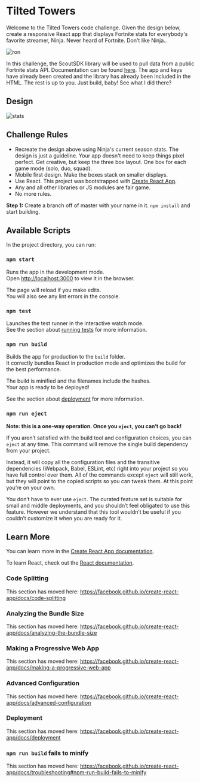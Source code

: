 # Tilted Towers

Welcome to the Tilted Towers code challenge. Given the design below, create a responsive React app that displays Fortnite stats for everybody's favorite streamer, Ninja. Never heard of Fortnite. Don't like Ninja..

![ron](https://user-images.githubusercontent.com/1694414/51520602-fdd13b00-1dd8-11e9-8ae9-9e326ede167b.gif)

In this challenge, the ScoutSDK library will be used to pull data from a public Fortnite stats API. Documentation can be found [here](https://www.scoutsdk.com/developers/docs/getting-started/web). The app and keys have already been created and the library has already been included in the HTML. The rest is up to you. Just build, baby! See what I did there?

## Design
![stats](https://user-images.githubusercontent.com/1694414/51521378-50135b80-1ddb-11e9-933d-90ba254887e3.png)

## Challenge Rules
* Recreate the design above using Ninja's current season stats. The design is just a guideline. Your app doesn't need to keep things pixel perfect. Get creative, but keep the three box layout. One box for each game mode (solo, duo, squad).
* Mobile first design. Make the boxes stack on smaller displays.
* Use React. This project was bootstrapped with [Create React App](https://github.com/facebook/create-react-app).
* Any and all other libraries or JS modules are fair game.
* No more rules.

__Step 1:__ Create a branch off of master with your name in it. `npm install` and start building.

## Available Scripts

In the project directory, you can run:

### `npm start`

Runs the app in the development mode.<br>
Open [http://localhost:3000](http://localhost:3000) to view it in the browser.

The page will reload if you make edits.<br>
You will also see any lint errors in the console.

### `npm test`

Launches the test runner in the interactive watch mode.<br>
See the section about [running tests](https://facebook.github.io/create-react-app/docs/running-tests) for more information.

### `npm run build`

Builds the app for production to the `build` folder.<br>
It correctly bundles React in production mode and optimizes the build for the best performance.

The build is minified and the filenames include the hashes.<br>
Your app is ready to be deployed!

See the section about [deployment](https://facebook.github.io/create-react-app/docs/deployment) for more information.

### `npm run eject`

**Note: this is a one-way operation. Once you `eject`, you can’t go back!**

If you aren’t satisfied with the build tool and configuration choices, you can `eject` at any time. This command will remove the single build dependency from your project.

Instead, it will copy all the configuration files and the transitive dependencies (Webpack, Babel, ESLint, etc) right into your project so you have full control over them. All of the commands except `eject` will still work, but they will point to the copied scripts so you can tweak them. At this point you’re on your own.

You don’t have to ever use `eject`. The curated feature set is suitable for small and middle deployments, and you shouldn’t feel obligated to use this feature. However we understand that this tool wouldn’t be useful if you couldn’t customize it when you are ready for it.

## Learn More

You can learn more in the [Create React App documentation](https://facebook.github.io/create-react-app/docs/getting-started).

To learn React, check out the [React documentation](https://reactjs.org/).

### Code Splitting

This section has moved here: https://facebook.github.io/create-react-app/docs/code-splitting

### Analyzing the Bundle Size

This section has moved here: https://facebook.github.io/create-react-app/docs/analyzing-the-bundle-size

### Making a Progressive Web App

This section has moved here: https://facebook.github.io/create-react-app/docs/making-a-progressive-web-app

### Advanced Configuration

This section has moved here: https://facebook.github.io/create-react-app/docs/advanced-configuration

### Deployment

This section has moved here: https://facebook.github.io/create-react-app/docs/deployment

### `npm run build` fails to minify

This section has moved here: https://facebook.github.io/create-react-app/docs/troubleshooting#npm-run-build-fails-to-minify
